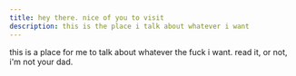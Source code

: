 ```yaml
---
title: hey there. nice of you to visit
description: this is the place i talk about whatever i want
---
```


this is a place for me to talk about whatever the fuck i want. read it, or not, i'm not your dad.

<div style="display:none;"
  <a rel="me" href="https://appdot.net/@tiff">Mastodon</a>
</div>
